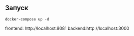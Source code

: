 
## Запуск
```
docker-compose up -d

```
frontend: http://localhost:8081
backend:http://localhost:3000

